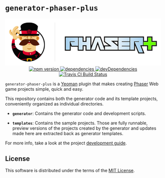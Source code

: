 # `generator-phaser-plus`

<div align="center">
    <img src="docs/media/logo.png" alt="generator-phaser-plus">
    <div>
        <a href="https://www.npmjs.com/package/generator-phaser-plus">
            <img
                alt="npm version"
                src="https://img.shields.io/npm/v/generator-phaser-plus.svg?style=flat-square">
        </a>
        <a href="https://david-dm.org/rblopes/generator-phaser-plus?path=generator">
            <img
                alt="dependencies"
                src="https://david-dm.org/rblopes/generator-phaser-plus/status.svg?style=flat-square&path=generator">
        </a>
        <a href="https://david-dm.org/rblopes/generator-phaser-plus?path=generator&type=dev">
            <img
                alt="devDependencies"
                src="https://david-dm.org/rblopes/generator-phaser-plus/dev-status.svg?style=flat-square&path=generator">
        </a>
        <a href="https://travis-ci.org/rblopes/generator-phaser-plus">
            <img
                alt="Travis CI Build Status"
                src="https://img.shields.io/travis/rblopes/generator-phaser-plus.svg?style=flat-square">
        </a>
    </div>
</div>

`generator-phaser-plus` is a [Yeoman](http://yeoman.io/) plugin that makes creating [Phaser](http://phaser.io/) Web game projects simple, quick and easy.

This repository contains both the generator code and its template projects, conveniently organized as individual directories.

*   **`generator`**: Contains the generator code and development scripts.

*   **`templates`**: Contains the sample projects. Those are fully runnable, preview versions of the projects created by the generator and updates made here are extracted back as generator templates.

For more info, take a look at the project [development guide](docs/dev-guide.md).


## License

This software is distributed under the terms of the [MIT License](LICENSE.md).
